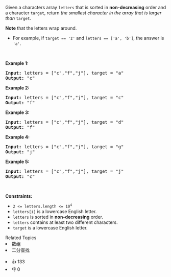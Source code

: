 <p>Given a characters array <code>letters</code> that is sorted in <strong>non-decreasing</strong> order and a character <code>target</code>, return <em>the smallest character in the array that is larger than </em><code>target</code>.</p>

<p><strong>Note</strong> that the letters wrap around.</p>

<ul>
	<li>For example, if <code>target == &#39;z&#39;</code> and <code>letters == [&#39;a&#39;, &#39;b&#39;]</code>, the answer is <code>&#39;a&#39;</code>.</li>
</ul>

<p>&nbsp;</p>
<p><strong>Example 1:</strong></p>

<pre>
<strong>Input:</strong> letters = [&quot;c&quot;,&quot;f&quot;,&quot;j&quot;], target = &quot;a&quot;
<strong>Output:</strong> &quot;c&quot;
</pre>

<p><strong>Example 2:</strong></p>

<pre>
<strong>Input:</strong> letters = [&quot;c&quot;,&quot;f&quot;,&quot;j&quot;], target = &quot;c&quot;
<strong>Output:</strong> &quot;f&quot;
</pre>

<p><strong>Example 3:</strong></p>

<pre>
<strong>Input:</strong> letters = [&quot;c&quot;,&quot;f&quot;,&quot;j&quot;], target = &quot;d&quot;
<strong>Output:</strong> &quot;f&quot;
</pre>

<p><strong>Example 4:</strong></p>

<pre>
<strong>Input:</strong> letters = [&quot;c&quot;,&quot;f&quot;,&quot;j&quot;], target = &quot;g&quot;
<strong>Output:</strong> &quot;j&quot;
</pre>

<p><strong>Example 5:</strong></p>

<pre>
<strong>Input:</strong> letters = [&quot;c&quot;,&quot;f&quot;,&quot;j&quot;], target = &quot;j&quot;
<strong>Output:</strong> &quot;c&quot;
</pre>

<p>&nbsp;</p>
<p><strong>Constraints:</strong></p>

<ul>
	<li><code>2 &lt;= letters.length &lt;= 10<sup>4</sup></code></li>
	<li><code>letters[i]</code> is a lowercase English letter.</li>
	<li><code>letters</code> is sorted in <strong>non-decreasing</strong> order.</li>
	<li><code>letters</code> contains at least two different characters.</li>
	<li><code>target</code> is a lowercase English letter.</li>
</ul>
<div><div>Related Topics</div><div><li>数组</li><li>二分查找</li></div></div><br><div><li>👍 133</li><li>👎 0</li></div>
